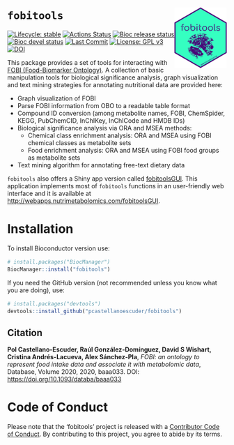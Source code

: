 
# `fobitools` <img src='man/figures/logo.png' align="right" height="139" />

<!-- badges: start -->

[![Lifecycle:
stable](https://img.shields.io/badge/lifecycle-stable-brightgreen.svg)](https://www.tidyverse.org/lifecycle/#stable)
[![Actions
Status](https://github.com/pcastellanoescuder/fobitools/workflows/R-CMD-check/badge.svg)](https://github.com/pcastellanoescuder/fobitools/actions)
[![Bioc release
status](https://bioconductor.org/shields/build/release/bioc/fobitools.svg)](https://bioconductor.org/checkResults/release/bioc-LATEST/fobitools/)
[![Bioc devel
status](https://bioconductor.org/shields/build/devel/bioc/fobitools.svg)](https://bioconductor.org/checkResults/devel/bioc-LATEST/fobitools/)
[![Last
Commit](https://img.shields.io/github/last-commit/pcastellanoescuder/fobitools.svg)](https://github.com/pcastellanoescuder/fobitools/commits/main)
[![License: GPL
v3](https://img.shields.io/badge/License-GPLv3-blue.svg)](https://www.gnu.org/licenses/gpl-3.0)
[![DOI](https://img.shields.io/badge/DOI-https%3A%2F%2Fdoi.org%2F10.1093%2Fdataba%2Fbaaa033-blue)](https://doi.org/10.1093/databa/baaa033)

<!-- badges: end -->

This package provides a set of tools for interacting with [FOBI
(Food-Biomarker
Ontology)](https://github.com/pcastellanoescuder/FoodBiomarkerOntology).
A collection of basic manipulation tools for biological significance
analysis, graph visualization and text mining strategies for annotating
nutritional data are provided here:

- Graph visualization of FOBI
- Parse FOBI information from OBO to a readable table format
- Compound ID conversion (among metabolite names, FOBI, ChemSpider,
  KEGG, PubChemCID, InChIKey, InChICode and HMDB IDs)
- Biological significance analysis via ORA and MSEA methods:
  - Chemical class enrichment analysis: ORA and MSEA using FOBI chemical
    classes as metabolite sets
  - Food enrichment analysis: ORA and MSEA using FOBI food groups as
    metabolite sets
- Text mining algorithm for annotating free-text dietary data

`fobitools` also offers a Shiny app version called
[fobitoolsGUI](https://github.com/pcastellanoescuder/fobitoolsGUI). This
application implements most of `fobitools` functions in an user-friendly
web interface and it is available at
<http://webapps.nutrimetabolomics.com/fobitoolsGUI>.

# Installation

To install Bioconductor version use:

``` r
# install.packages("BiocManager")
BiocManager::install("fobitools")
```

If you need the GitHub version (not recommended unless you know what you
are doing), use:

``` r
# install.packages("devtools")
devtools::install_github("pcastellanoescuder/fobitools")
```

## Citation

**Pol Castellano-Escuder, Raúl González-Domínguez, David S Wishart,
Cristina Andrés-Lacueva, Alex Sánchez-Pla**, *FOBI: an ontology to
represent food intake data and associate it with metabolomic data*,
Database, Volume 2020, 2020, baaa033. DOI:
<https://doi.org/10.1093/databa/baaa033>

# Code of Conduct

Please note that the ‘fobitools’ project is released with a [Contributor
Code of Conduct](CODE_OF_CONDUCT.md). By contributing to this project,
you agree to abide by its terms.
